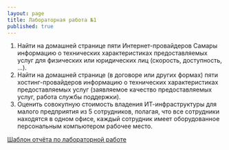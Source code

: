 ```yaml
---
layout: page
title: Лабораторная работа №1
published: true
---
```


1. Найти на домашней странице пяти Интернет-провайдеров Самары информацию о технических характеристиках предоставляемых услуг для физических или юридических лиц (скорость, доступность, …).
2. Найти на домашней странице (в договоре или других формах) пяти хостинг-провайдеров информацию о технических характеристиках предоставляемых услуг (заявляемое качество предоставляемых услуг, работа службы поддержки).
3. Оценить совокупную стоимость владения ИТ-инфраструктуры для малого предприятия из 5 сотрудников, полагая, что все сотрудники находятся в одном офисе, каждый сотрудник имеет оборудованное персональным компьютером рабочее место.

[Шаблон отчёта по лабораторной работе](https://github.com/Kidinnu/Kidinnu.github.io/blob/master/pages/it/Lab_Report_Template.docx?raw=true)

 
